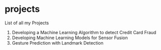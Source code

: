 # projects
List of all my Projects

1. Developing a Machine Learning Algorithm to detect Credit Card Fraud
2. Developing Machine Learning Models for Sensor Fusion
3. Gesture Prediction with Landmark Detection
